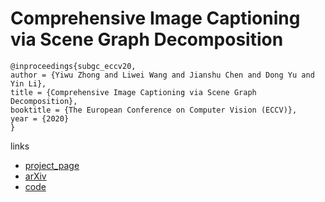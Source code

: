 # Comprehensive Image Captioning via Scene Graph Decomposition

```
@inproceedings{subgc_eccv20,
author = {Yiwu Zhong and Liwei Wang and Jianshu Chen and Dong Yu and Yin Li},
title = {Comprehensive Image Captioning via Scene Graph Decomposition},
booktitle = {The European Conference on Computer Vision (ECCV)},
year = {2020}
}
```

links
- [project_page](http://pages.cs.wisc.edu/~yiwuzhong/Sub-GC.html)
- [arXiv](https://arxiv.org/abs/2007.11731)
- [code](https://github.com/YiwuZhong/Sub-GC)